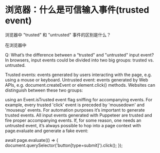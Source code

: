 # 浏览器：什么是可信输入事件(trusted event)

<!--
ID: 572dc7f8-81f0-4134-82c6-8265b5a375d5
Status: draft
Date: 2019-07-24T14:33:15
Modified: 2020-05-16T10:52:17
wp_id: 288
-->

浏览器中 "trusted" 和 "untrusted" 事件的区别是什么？

在浏览器中



Q: What’s the difference between a “trusted" and "untrusted" input event?
In browsers, input events could be divided into two big groups: trusted vs. untrusted.

Trusted events: events generated by users interacting with the page, e.g. using a mouse or keyboard.
Untrusted event: events generated by Web APIs, e.g. document.createEvent or element.click() methods.
Websites can distinguish between these two groups:

using an Event.isTrusted event flag
sniffing for accompanying events. For example, every trusted 'click' event is preceded by 'mousedown' and 'mouseup' events.
For automation purposes it’s important to generate trusted events. All input events generated with Puppeteer are trusted and fire proper accompanying events. If, for some reason, one needs an untrusted event, it’s always possible to hop into a page context with page.evaluate and generate a fake event:

await page.evaluate(() => {
  document.querySelector('button[type=submit]').click();
});